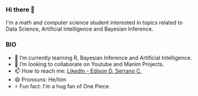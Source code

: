 ### Hi there 👋

I'm a math and computer science student interested in topics related to Data Science, Artificial Intelligence and Bayesian Inference.
 

<!--
**edserranoc/edserranoc** is a ✨ _special_ ✨ repository because its `README.md` (this file) appears on your GitHub profile.
Here are some ideas to get you started:
- 🔭 I’m currently working on ...
-->

### BIO

- 🌱 I’m currently learning R, Bayesian Inference and Artificial Intelligence.
- 👯 I’m looking to collaborate on Youtube and Manim Projects.
- 📫 How to reach me: [LikedIn - Edison D. Serrano C.](https://www.linkedin.com/in/edison-david-serrano-cardenas-0a15081a8/)
- 😄 Pronouns: He/him
- ⚡ Fun fact: I'm a hug fan of One Piece. 
<!--
- 🤔 I’m looking for help with Artificial Intelligence
- 💬 Ask me about Numerical Analysis.
-->
